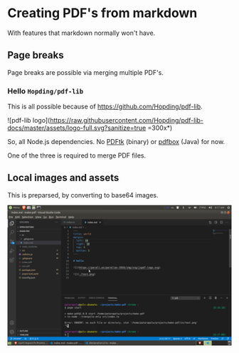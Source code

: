 # Creating PDF's from markdown

With features that markdown normally won't have.

## Page breaks

Page breaks are possible via merging multiple PDF's.

### Hello `Hopding/pdf-lib`

This is all possible because of <https://github.com/Hopding/pdf-lib>.

![pdf-lib logo](https://raw.githubusercontent.com/Hopding/pdf-lib-docs/master/assets/logo-full.svg?sanitize=true =300x*)

So, all Node.js dependencies. No [PDFtk](https://www.pdflabs.com/tools/pdftk-the-pdf-toolkit/) (binary) or [pdfbox](https://pdfbox.apache.org/) (Java) for now.

One of the three is required to merge PDF files.

## Local images and assets

This is preparsed, by converting to base64 images.

![](test.png)
